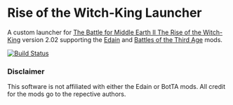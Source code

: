 # Rise of the Witch-King Launcher

A custom launcher for [The Battle for Middle Earth II The Rise of the Witch-King](https://bfme.fandom.com/wiki/The_Rise_of_the_Witch-king) version 2.02 supporting the [Edain](https://www.moddb.com/mods/edain-mods) and [Battles of the Third Age](https://moddb.com/mods/battles-of-the-third-age) mods.

[![Build Status](https://gitlab.com/vilhelmengstrom/rotwkl/badges/master/build.svg)](https://gitlab.com/vilhelmengstrom/rotwkl/commits/master)

### Disclaimer
This software is not affiliated with either the Edain or BotTA mods. All credit for the mods go to the repective authors.
